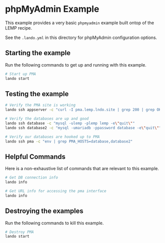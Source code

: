 phpMyAdmin Example
==================

This example provides a very basic `phpmyadmin` example built ontop of the LEMP recipe.

See the `.lando.yml` in this directory for phpMyAdmin configuration options.

Starting the example
--------------------

Run the following commands to get up and running with this example.

```bash
# Start up PMA
lando start
```

Testing the example
-------------------

```bash
# Verify the PMA site is working
lando ssh appserver -c "curl -I pma.lemp.lndo.site | grep 200 | grep OK"

# Verify the databases are up and good
lando ssh database -c "mysql -ulemp -plemp lemp -e\"quit\""
lando ssh database2 -c "mysql -umariadb -ppassword database -e\"quit\""

# Verify our databases are hooked up to PMA
lando ssh pma -c "env | grep PMA_HOSTS=database,database2"
```

Helpful Commands
----------------

Here is a non-exhaustive list of commands that are relevant to this example.

```bash
# Get DB connection info
lando info

# Get URL info for accessing the pma interface
lando info
```

Destroying the examples
-----------------------

Run the following commands to kill this example.

```bash
# Destroy PMA
lando start
```
